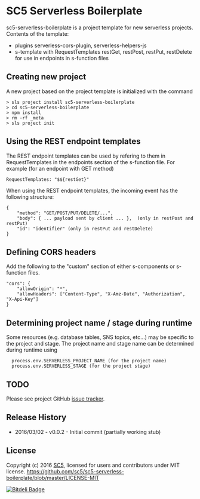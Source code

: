 # SC5 Serverless Boilerplate

sc5-serverless-boilerplate is a project template for new serverless projects. Contents of the template:
* plugins serverless-cors-plugin, serverless-helpers-js
* s-template with RequestTemplates restGet, restPost, restPut, restDelete for use in endpoints in s-function files

## Creating new project

A new project based on the project template is initialized with the command

```
> sls project install sc5-serverless-boilerplate
> cd sc5-serverless-boilerplate
> npm install
> rm -rf _meta
> sls project init
```

## Using the REST endpoint templates

The REST endpoint templates can be used by refering to them in RequestTemplates in the endpoints section of the s-function file.
For example (for an endpoint with GET method)

```
RequestTemplates: "$${restGet}"
```

When using the REST endpoint templates, the incoming event has the following structure:
```
{
    "method": "GET/POST/PUT/DELETE/...",    
    "body": { ... payload sent by client ... },  (only in restPost and restPut)
    "id": "identifier" (only in restPut and restDelete)   
}
```

## Defining CORS headers

Add the following to the "custom" section of either s-components or s-function files.

```
"cors": {
    "allowOrigin": "*",
    "allowHeaders": ["Content-Type", "X-Amz-Date", "Authorization", "X-Api-Key"]
}  
```

## Determining project name / stage during runtime

Some resources (e.g. database tables, SNS topics, etc...) may be specific to the project and stage. 
The project name and stage name can be determined during runtime using
```
  process.env.SERVERLESS_PROJECT_NAME (for the project name)
  process.env.SERVERLESS_STAGE (for the project stage)
```
## TODO

Please see project GitHub [issue tracker](https://github.com/SC5/sc5-serverless-boilerplate/issues).

## Release History

* 2016/03/02 - v0.0.2 - Initial commit (partially working stub)

## License

Copyright (c) 2016 [SC5](http://sc5.io/), licensed for users and contributors under MIT license.
https://github.com/sc5/sc5-serverless-boilerplate/blob/master/LICENSE-MIT


[![Bitdeli Badge](https://d2weczhvl823v0.cloudfront.net/SC5/sc5-serverless-boilerplate/trend.png)](https://bitdeli.com/free "Bitdeli Badge")
